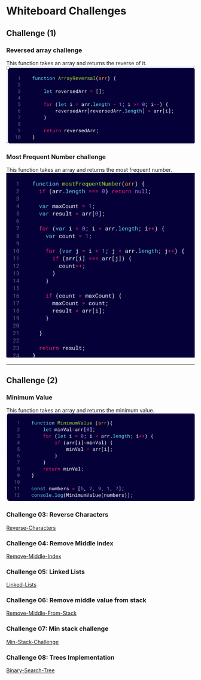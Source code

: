 # Whiteboard Challenges

## Challenge (1)

### Reversed array challenge

This function takes an array and returns the reverse of it.
![Reversed array](./whiteboard-challenges/ArrayReversal.png)

### Most Frequent Number challenge

This function takes an array and returns the most frequent number.
![Most Frequent](./whiteboard-challenges/MostFrequentNumber.png)

-------

## Challenge (2)

### Minimum Value

This function takes an array and returns the minimum value.
![Minimum Value](./whiteboard-challenges/MinimumValue.png)

### Challenge 03: Reverse Characters  
[Reverse-Characters](Challenges/Reverse-Characters/README.md)

### Challenge 04: Remove Middle index
[Remove-Middle-Index](Challenges/Remove-Middle/README.md)

### Challenge 05: Linked Lists
[Linked-Lists](Data%20Structures/LinkedList/Linked-List-Implementation/README.md)

### Challenge 06: Remove middle value from stack
[Remove-Middle-From-Stack](Data%20Structures/Stack&Queue/DeleteMiddleElement/README.md)

### Challenge 07: Min stack challenge
[Min-Stack-Challenge](Data%20Structures/Stack&Queue/MinStack/README.md)

### Challenge 08: Trees Implementation
[Binary-Search-Tree](Data%20Structures/Trees/README.md)
